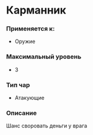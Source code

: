 # Карманник

### Применяется к:

* Оружие

### Максимальный уровень&#x20;

* 3

### Тип чар

* Атакующие

### Описание

Шанс своровать деньги у врага&#x20;
